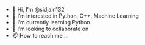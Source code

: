 - 👋 Hi, I’m @sidjain132
- 👀 I’m interested in Python, C++, Machine Learning
- 🌱 I’m currently learning Python
- 💞️ I’m looking to collaborate on 
- 📫 How to reach me ...

<!---
sidjain132/sidjain132 is a ✨ special ✨ repository because its `README.md` (this file) appears on your GitHub profile.
You can click the Preview link to take a look at your changes.
--->
